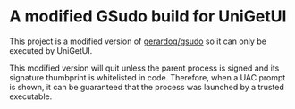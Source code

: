# A modified GSudo build for UniGetUI

This project is a modified version of [gerardog/gsudo](https://github.com/gerardog/gsudo) so it can only be executed by UniGetUI.

This modified version will quit unless the parent process is signed and its signature thumbprint is whitelisted in code. Therefore, when a UAC prompt is shown, it can be guaranteed that the process was launched by a trusted executable.
